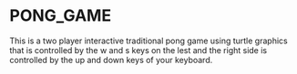 # PONG_GAME
This is a two player interactive traditional pong game using turtle graphics that is controlled by the w and s keys on the lest and the right side is controlled by the up and down keys of your keyboard.
